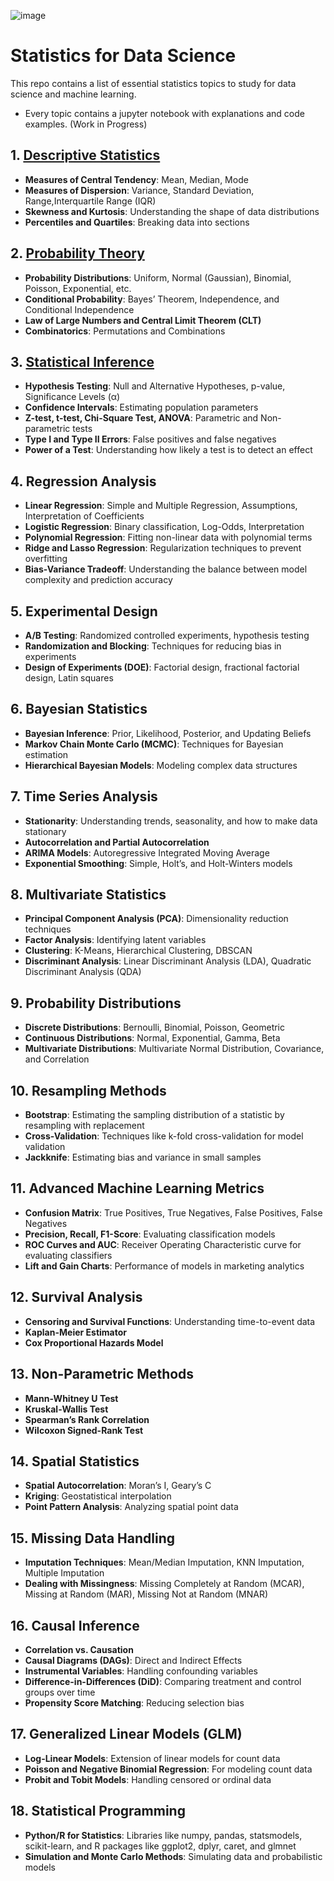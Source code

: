 ![image](https://github.com/user-attachments/assets/1483c2ec-19e9-40c5-85c5-f09932815fd6)

# Statistics for Data Science

This repo contains a list of essential statistics topics to study for data science and machine learning.
- Every topic contains a jupyter notebook with explanations and code examples. (Work in Progress)

## 1. [Descriptive Statistics](https://github.com/JohnSesana/Statistics-for-DS/blob/main/01-Descriptive-Statistics.ipynb)

- **Measures of Central Tendency**: Mean, Median, Mode
- **Measures of Dispersion**: Variance, Standard Deviation, Range,Interquartile Range (IQR)
- **Skewness and Kurtosis**: Understanding the shape of data distributions
- **Percentiles and Quartiles**: Breaking data into sections

## 2. [Probability Theory](https://github.com/JohnSesana/Statistics-for-DS/blob/main/02-Probability-Theory.ipynb)

- **Probability Distributions**: Uniform, Normal (Gaussian), Binomial, Poisson, Exponential, etc.
- **Conditional Probability**: Bayes’ Theorem, Independence, and Conditional Independence
- **Law of Large Numbers and Central Limit Theorem (CLT)**
- **Combinatorics**: Permutations and Combinations

## 3. [Statistical Inference](https://github.com/JohnSesana/Statistics-for-DS/blob/main/03-Statistical-Inference.ipynb)

- **Hypothesis Testing**: Null and Alternative Hypotheses, p-value, Significance Levels (α)
- **Confidence Intervals**: Estimating population parameters
- **Z-test, t-test, Chi-Square Test, ANOVA**: Parametric and Non-parametric tests
- **Type I and Type II Errors**: False positives and false negatives
- **Power of a Test**: Understanding how likely a test is to detect an effect

## 4. Regression Analysis

- **Linear Regression**: Simple and Multiple Regression, Assumptions, Interpretation of Coefficients
- **Logistic Regression**: Binary classification, Log-Odds, Interpretation
- **Polynomial Regression**: Fitting non-linear data with polynomial terms
- **Ridge and Lasso Regression**: Regularization techniques to prevent overfitting
- **Bias-Variance Tradeoff**: Understanding the balance between model complexity and prediction accuracy

## 5. Experimental Design

- **A/B Testing**: Randomized controlled experiments, hypothesis testing
- **Randomization and Blocking**: Techniques for reducing bias in experiments
- **Design of Experiments (DOE)**: Factorial design, fractional factorial design, Latin squares

## 6. Bayesian Statistics

- **Bayesian Inference**: Prior, Likelihood, Posterior, and Updating Beliefs
- **Markov Chain Monte Carlo (MCMC)**: Techniques for Bayesian estimation
- **Hierarchical Bayesian Models**: Modeling complex data structures

## 7. Time Series Analysis

- **Stationarity**: Understanding trends, seasonality, and how to make data stationary
- **Autocorrelation and Partial Autocorrelation**
- **ARIMA Models**: Autoregressive Integrated Moving Average
- **Exponential Smoothing**: Simple, Holt’s, and Holt-Winters models

## 8. Multivariate Statistics

- **Principal Component Analysis (PCA)**: Dimensionality reduction techniques
- **Factor Analysis**: Identifying latent variables
- **Clustering**: K-Means, Hierarchical Clustering, DBSCAN
- **Discriminant Analysis**: Linear Discriminant Analysis (LDA), Quadratic Discriminant Analysis (QDA)

## 9. Probability Distributions

- **Discrete Distributions**: Bernoulli, Binomial, Poisson, Geometric
- **Continuous Distributions**: Normal, Exponential, Gamma, Beta
- **Multivariate Distributions**: Multivariate Normal Distribution, Covariance, and Correlation

## 10. Resampling Methods

- **Bootstrap**: Estimating the sampling distribution of a statistic by resampling with replacement
- **Cross-Validation**: Techniques like k-fold cross-validation for model validation
- **Jackknife**: Estimating bias and variance in small samples

## 11. Advanced Machine Learning Metrics

- **Confusion Matrix**: True Positives, True Negatives, False Positives, False Negatives
- **Precision, Recall, F1-Score**: Evaluating classification models
- **ROC Curves and AUC**: Receiver Operating Characteristic curve for evaluating classifiers
- **Lift and Gain Charts**: Performance of models in marketing analytics

## 12. Survival Analysis

- **Censoring and Survival Functions**: Understanding time-to-event data
- **Kaplan-Meier Estimator**
- **Cox Proportional Hazards Model**

## 13. Non-Parametric Methods

- **Mann-Whitney U Test**
- **Kruskal-Wallis Test**
- **Spearman’s Rank Correlation**
- **Wilcoxon Signed-Rank Test**

## 14. Spatial Statistics

- **Spatial Autocorrelation**: Moran’s I, Geary’s C
- **Kriging**: Geostatistical interpolation
- **Point Pattern Analysis**: Analyzing spatial point data

## 15. Missing Data Handling

- **Imputation Techniques**: Mean/Median Imputation, KNN Imputation, Multiple Imputation
- **Dealing with Missingness**: Missing Completely at Random (MCAR), Missing at Random (MAR), Missing Not at Random (MNAR)

## 16. Causal Inference

- **Correlation vs. Causation**
- **Causal Diagrams (DAGs)**: Direct and Indirect Effects
- **Instrumental Variables**: Handling confounding variables
- **Difference-in-Differences (DiD)**: Comparing treatment and control groups over time
- **Propensity Score Matching**: Reducing selection bias

## 17. Generalized Linear Models (GLM)

- **Log-Linear Models**: Extension of linear models for count data
- **Poisson and Negative Binomial Regression**: For modeling count data
- **Probit and Tobit Models**: Handling censored or ordinal data

## 18. Statistical Programming

- **Python/R for Statistics**: Libraries like numpy, pandas, statsmodels, scikit-learn, and R packages like ggplot2, dplyr, caret, and glmnet
- **Simulation and Monte Carlo Methods**: Simulating data and probabilistic models
